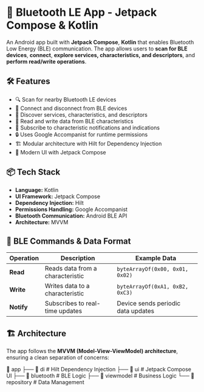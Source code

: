 # 🚀 Bluetooth LE App - Jetpack Compose & Kotlin

An Android app built with **Jetpack Compose**, **Kotlin** that enables Bluetooth Low Energy (BLE) communication.
The app allows users to **scan for BLE devices**, **connect**, **explore services, characteristics, and descriptors**, and **perform read/write operations**.

## 🛠 Features

- 🔍 Scan for nearby Bluetooth LE devices
- 🔗 Connect and disconnect from BLE devices
- 📜 Discover services, characteristics, and descriptors
- 📡 Read and write data from BLE characteristics
- 🔄 Subscribe to characteristic notifications and indications
- 🔒 Uses Google Accompanist for runtime permissions
- 🏗 Modular architecture with Hilt for Dependency Injection
- 📱 Modern UI with Jetpack Compose


## 📦 Tech Stack

- **Language:** Kotlin
- **UI Framework:** Jetpack Compose
- **Dependency Injection:** Hilt
- **Permissions Handling:** Google Accompanist
- **Bluetooth Communication:** Android BLE API
- **Architecture:** MVVM


## 🔌 BLE Commands & Data Format

| **Operation** | **Description** | **Example Data** |
|--------------|---------------|------------------|
| **Read** | Reads data from a characteristic | `byteArrayOf(0x00, 0x01, 0x02)` |
| **Write** | Writes data to a characteristic | `byteArrayOf(0xA1, 0xB2, 0xC3)` |
| **Notify** | Subscribes to real-time updates | Device sends periodic data updates |

## 🏗 Architecture

The app follows the **MVVM (Model-View-ViewModel) architecture**, ensuring a clean separation of concerns:

📂 app
├── 📂 di # Hilt Dependency Injection
├── 📂 ui # Jetpack Compose UI
├── 📂 bluetooth # BLE Logic
├── 📂 viewmodel # Business Logic
└── 📂 repository # Data Management